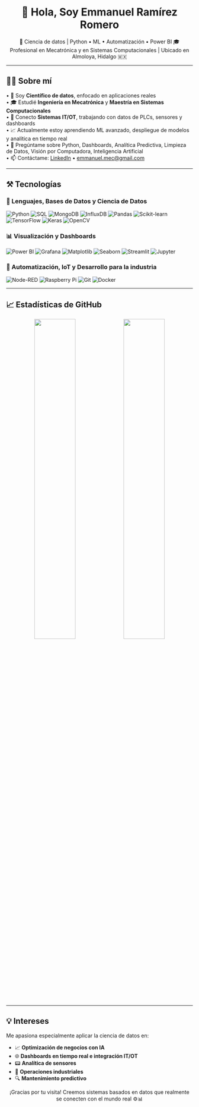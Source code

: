 <h1 align="center">👋 Hola, Soy Emmanuel Ramírez Romero</h1>

<p align="center">
  🚀 Ciencia de datos | Python • ML • Automatización • Power BI  
  🎓 Profesional en Mecatrónica y en Sistemas Computacionales | Ubicado en Almoloya, Hidalgo 🇲🇽
</p>

---

## 🧑‍💻 Sobre mí

• 🚀 Soy **Científico de datos**, enfocado en aplicaciones reales  
• 🎓 Estudié **Ingeniería en Mecatrónica** y **Maestría en Sistemas Computacionales**  
• 🤖 Conecto **Sistemas IT/OT**, trabajando con datos de PLCs, sensores y dashboards  
• 📈 Actualmente estoy aprendiendo ML avanzado, despliegue de modelos y analítica en tiempo real  
• 💬 Pregúntame sobre Python, Dashboards, Analítica Predictiva, Limpieza de Datos, Visión por Computadora, Inteligencia Artificial  
• 📫 Contáctame: [LinkedIn](https://linkedin.com/in/emmanuel-data-science) • emmanuel.mec@gmail.com  

---

## ⚒️ Tecnologías

### 🧠 Lenguajes, Bases de Datos y Ciencia de Datos

![Python](https://img.shields.io/badge/-Python-333?style=flat&logo=python&logoColor=white)
![SQL](https://img.shields.io/badge/-SQL-4479A1?style=flat&logo=postgresql&logoColor=white)
![MongoDB](https://img.shields.io/badge/-MongoDB-47A248?style=flat&logo=mongodb&logoColor=white)
![InfluxDB](https://img.shields.io/badge/-InfluxDB-22ADF6?style=flat&logo=influxdb&logoColor=white)
![Pandas](https://img.shields.io/badge/-Pandas-150458?style=flat&logo=pandas&logoColor=white)
![Scikit-learn](https://img.shields.io/badge/-Scikit--learn-F7931E?style=flat&logo=scikit-learn)
![TensorFlow](https://img.shields.io/badge/-TensorFlow-FF6F00?style=flat&logo=tensorflow)
![Keras](https://img.shields.io/badge/-Keras-D00000?style=flat&logo=keras)
![OpenCV](https://img.shields.io/badge/-OpenCV-5C3EE8?style=flat&logo=opencv)

### 📊 Visualización y Dashboards

![Power BI](https://img.shields.io/badge/-Power%20BI-F2C811?style=flat&logo=powerbi)
![Grafana](https://img.shields.io/badge/-Grafana-F46800?style=flat&logo=grafana&logoColor=white)
![Matplotlib](https://img.shields.io/badge/-Matplotlib-11557C)
![Seaborn](https://img.shields.io/badge/-Seaborn-0D5D98)
![Streamlit](https://img.shields.io/badge/-Streamlit-FF4B4B?style=flat&logo=streamlit)
![Jupyter](https://img.shields.io/badge/-Jupyter-F37626?style=flat&logo=jupyter)

### 🔌 Automatización, IoT y Desarrollo para la industria

![Node-RED](https://img.shields.io/badge/-Node--RED-8F0000?style=flat&logo=nodered&logoColor=white)
![Raspberry Pi](https://img.shields.io/badge/-Raspberry%20Pi-C7053D?style=flat&logo=raspberrypi)
![Git](https://img.shields.io/badge/-Git-F05032?style=flat&logo=git)
![Docker](https://img.shields.io/badge/-Docker-2496ED?style=flat&logo=docker)

---

## 📈 Estadísticas de GitHub

<p align="center">
  <img src="https://github-readme-stats.vercel.app/api?username=EmmanuelRR-data-science&show_icons=true&theme=dark" width="47%" />
  <img src="https://github-readme-stats.vercel.app/api/top-langs/?username=EmmanuelRR-data-science&layout=compact&theme=dark" width="47%" />
</p>

---

## 💡 Intereses

Me apasiona especialmente aplicar la ciencia de datos en:


- 📈 **Optimización de negocios con IA**
- 🌐 **Dashboards en tiempo real e integración IT/OT**
- 📟 **Analítica de sensores**
- 🔧 **Operaciones industriales**
- 🔍 **Mantenimiento predictivo**

<p align="center">
¡Gracias por tu visita! Creemos sistemas basados en datos que realmente se conecten con el mundo real ⚙️📊
</p>
